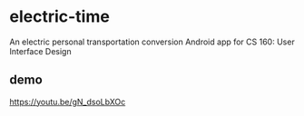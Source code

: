 # electric-time
An electric personal transportation conversion Android app for CS 160: User Interface Design

## demo
https://youtu.be/gN_dsoLbXOc
